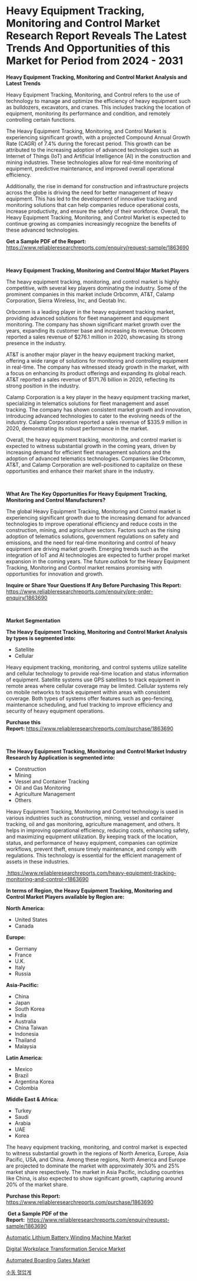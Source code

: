<p><h1>Heavy Equipment Tracking, Monitoring and Control Market Research Report Reveals The Latest Trends And Opportunities of this Market for Period from 2024 - 2031</h1></p><p><strong>Heavy Equipment Tracking, Monitoring and Control Market Analysis and Latest Trends</strong></p>
<p><p>Heavy Equipment Tracking, Monitoring, and Control refers to the use of technology to manage and optimize the efficiency of heavy equipment such as bulldozers, excavators, and cranes. This includes tracking the location of equipment, monitoring its performance and condition, and remotely controlling certain functions. </p><p>The Heavy Equipment Tracking, Monitoring, and Control Market is experiencing significant growth, with a projected Compound Annual Growth Rate (CAGR) of 7.4% during the forecast period. This growth can be attributed to the increasing adoption of advanced technologies such as Internet of Things (IoT) and Artificial Intelligence (AI) in the construction and mining industries. These technologies allow for real-time monitoring of equipment, predictive maintenance, and improved overall operational efficiency.</p><p>Additionally, the rise in demand for construction and infrastructure projects across the globe is driving the need for better management of heavy equipment. This has led to the development of innovative tracking and monitoring solutions that can help companies reduce operational costs, increase productivity, and ensure the safety of their workforce. Overall, the Heavy Equipment Tracking, Monitoring, and Control Market is expected to continue growing as companies increasingly recognize the benefits of these advanced technologies.</p></p>
<p><strong>Get a Sample PDF of the Report:&nbsp;</strong> <a href="https://www.reliableresearchreports.com/enquiry/request-sample/1863690">https://www.reliableresearchreports.com/enquiry/request-sample/1863690</a></p>
<p>&nbsp;</p>
<p><strong>Heavy Equipment Tracking, Monitoring and Control Major Market Players</strong></p>
<p><p>The heavy equipment tracking, monitoring, and control market is highly competitive, with several key players dominating the industry. Some of the prominent companies in this market include Orbcomm, AT&T, Calamp Corporation, Sierra Wireless, Inc, and Geotab Inc.</p><p>Orbcomm is a leading player in the heavy equipment tracking market, providing advanced solutions for fleet management and equipment monitoring. The company has shown significant market growth over the years, expanding its customer base and increasing its revenue. Orbcomm reported a sales revenue of $276.1 million in 2020, showcasing its strong presence in the industry.</p><p>AT&T is another major player in the heavy equipment tracking market, offering a wide range of solutions for monitoring and controlling equipment in real-time. The company has witnessed steady growth in the market, with a focus on enhancing its product offerings and expanding its global reach. AT&T reported a sales revenue of $171.76 billion in 2020, reflecting its strong position in the industry.</p><p>Calamp Corporation is a key player in the heavy equipment tracking market, specializing in telematics solutions for fleet management and asset tracking. The company has shown consistent market growth and innovation, introducing advanced technologies to cater to the evolving needs of the industry. Calamp Corporation reported a sales revenue of $335.9 million in 2020, demonstrating its robust performance in the market.</p><p>Overall, the heavy equipment tracking, monitoring, and control market is expected to witness substantial growth in the coming years, driven by increasing demand for efficient fleet management solutions and the adoption of advanced telematics technologies. Companies like Orbcomm, AT&T, and Calamp Corporation are well-positioned to capitalize on these opportunities and enhance their market share in the industry.</p></p>
<p>&nbsp;</p>
<p><strong>What Are The Key Opportunities For Heavy Equipment Tracking, Monitoring and Control Manufacturers?</strong></p>
<p><p>The global Heavy Equipment Tracking, Monitoring and Control market is experiencing significant growth due to the increasing demand for advanced technologies to improve operational efficiency and reduce costs in the construction, mining, and agriculture sectors. Factors such as the rising adoption of telematics solutions, government regulations on safety and emissions, and the need for real-time monitoring and control of heavy equipment are driving market growth. Emerging trends such as the integration of IoT and AI technologies are expected to further propel market expansion in the coming years. The future outlook for the Heavy Equipment Tracking, Monitoring and Control market remains promising with opportunities for innovation and growth.</p></p>
<p><strong>Inquire or Share Your Questions If Any Before Purchasing This Report:</strong> <a href="https://www.reliableresearchreports.com/enquiry/pre-order-enquiry/1863690">https://www.reliableresearchreports.com/enquiry/pre-order-enquiry/1863690</a></p>
<p>&nbsp;</p>
<p><strong>Market Segmentation</strong></p>
<p><strong>The Heavy Equipment Tracking, Monitoring and Control Market Analysis by types is segmented into:</strong></p>
<p><ul><li>Satellite</li><li>Cellular</li></ul></p>
<p><p>Heavy equipment tracking, monitoring, and control systems utilize satellite and cellular technology to provide real-time location and status information of equipment. Satellite systems use GPS satellites to track equipment in remote areas where cellular coverage may be limited. Cellular systems rely on mobile networks to track equipment within areas with consistent coverage. Both types of systems offer features such as geo-fencing, maintenance scheduling, and fuel tracking to improve efficiency and security of heavy equipment operations.</p></p>
<p><strong>Purchase this Report:&nbsp;</strong><a href="https://www.reliableresearchreports.com/purchase/1863690">https://www.reliableresearchreports.com/purchase/1863690</a></p>
<p>&nbsp;</p>
<p><strong>The Heavy Equipment Tracking, Monitoring and Control Market Industry Research by Application is segmented into:</strong></p>
<p><ul><li>Construction</li><li>Mining</li><li>Vessel and Container Tracking</li><li>Oil and Gas Monitoring</li><li>Agriculture Management</li><li>Others</li></ul></p>
<p><p>Heavy Equipment Tracking, Monitoring and Control technology is used in various industries such as construction, mining, vessel and container tracking, oil and gas monitoring, agriculture management, and others. It helps in improving operational efficiency, reducing costs, enhancing safety, and maximizing equipment utilization. By keeping track of the location, status, and performance of heavy equipment, companies can optimize workflows, prevent theft, ensure timely maintenance, and comply with regulations. This technology is essential for the efficient management of assets in these industries.</p></p>
<p><a href="https://www.reliableresearchreports.com/heavy-equipment-tracking-monitoring-and-control-r1863690">&nbsp;https://www.reliableresearchreports.com/heavy-equipment-tracking-monitoring-and-control-r1863690</a></p>
<p><strong>In terms of Region, the Heavy Equipment Tracking, Monitoring and Control Market Players available by Region are:</strong></p>
<p>
    <p> <strong> North America: </strong>
        <ul>
            <li>United States</li>
            <li>Canada</li>
        </ul>
        </p> 
    <p> <strong> Europe: </strong>
        <ul>
            <li>Germany</li>
            <li>France</li>
            <li>U.K.</li>
            <li>Italy</li>
            <li>Russia</li>
        </ul>
        </p> 
    <p> <strong> Asia-Pacific: </strong>
        <ul>
            <li>China</li>
            <li>Japan</li>
            <li>South Korea</li>
            <li>India</li>
            <li>Australia</li>
            <li>China Taiwan</li>
            <li>Indonesia</li>
            <li>Thailand</li>
            <li>Malaysia</li>
        </ul>
        </p> 
    <p> <strong> Latin America: </strong>
        <ul>
            <li>Mexico</li>
            <li>Brazil</li>
            <li>Argentina Korea</li>
            <li>Colombia</li>
        </ul>
        </p> 
    <p> <strong> Middle East & Africa: </strong>
        <ul>
            <li>Turkey</li>
            <li>Saudi</li>
            <li>Arabia</li>
            <li>UAE</li>
            <li>Korea</li>
        </ul>
    </p>
    </p>
<p><p>The heavy equipment tracking, monitoring, and control market is expected to witness substantial growth in the regions of North America, Europe, Asia Pacific, USA, and China. Among these regions, North America and Europe are projected to dominate the market with approximately 30% and 25% market share respectively. The market in Asia Pacific, including countries like China, is also expected to show significant growth, capturing around 20% of the market share.</p></p>
<p><strong>Purchase this Report: </strong><a href="https://www.reliableresearchreports.com/purchase/1863690">https://www.reliableresearchreports.com/purchase/1863690</a></p>
<p>&nbsp;<strong>Get a Sample PDF of the Report:&nbsp;&nbsp;</strong><a href="https://www.reliableresearchreports.com/enquiry/request-sample/1863690">https://www.reliableresearchreports.com/enquiry/request-sample/1863690</a></p>
<p><strong></strong></p>
<p><p><a href="https://medium.com/@scottroberts2661/automatic-lithium-battery-winding-machine-market-size-share-analysis-growth-trends-forecasts-0839149ce1f0">Automatic Lithium Battery Winding Machine Market</a></p><p><a href="https://github.com/provorikovar/Market-Research-Report-List-5/blob/main/digital-workplace-transformation-service-market.md">Digital Workplace Transformation Service Market</a></p><p><a href="https://medium.com/@clairhane1992/automated-boarding-gates-market-share-and-new-trends-analysis-by-its-type-application-end-use-387b7332a193">Automated Boarding Gates Market</a></p><p><a href="https://github.com/alpinestartsekian/Market-Research-Report-List-1/blob/main/4312929191932.md">수동 혈압계</a></p></p>